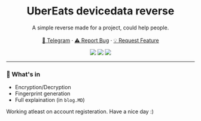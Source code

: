 <div align="center">
  <h1 align="center">UberEats devicedata reverse</h1>
  <p align="center">
    A simple reverse made for a project, could help people.
    <br />
    <br />
    <a href="https://t.me/askineiko">💬 Telegram</a>
    ·
    <a href="https://github.com/Askin242/ubereats-device-data/issues/new">⚠️ Report Bug</a>
    ·
    <a href="https://github.com/Askin242/ubereats-device-data/issues/new">💡 Request Feature</a>
  </p>
</div>
<p align="center">
  <img src="https://img.shields.io/github/license/Askin242/ubereats-device-data.svg?style=for-the-badge&labelColor=black&color=f429ff&logo=IOTA"/>
  <img src="https://img.shields.io/github/stars/Askin242/ubereats-device-data.svg?style=for-the-badge&labelColor=black&color=f429ff&logo=IOTA"/>
  <img src="https://img.shields.io/github/languages/top/Askin242/ubereats-device-data.svg?style=for-the-badge&labelColor=black&color=f429ff&logo=python"/>
</p>

---

### 🎁 What's in

- Encryption/Decryption
- Fingerprint generation
- Full explaination (in `blog.MD`)

Working atleast on account registeration.
Have a nice day :)
